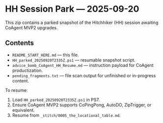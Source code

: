 # HH Session Park — 2025-09-20

This zip contains a parked snapshot of the Hitchhiker (HH) session awaiting CoAgent MVP2 upgrades.

## Contents

- `README_START_HERE.md` — this file.
- `HH_parked_20250920T2335Z.ps1` — resumable snapshot script.
- `advice_bomb_CoAgent_HH_Resume.md` — instruction payload for CoAgent productization.
- `pending_fragments.txt` — file scan output for unfinished or in-progress content.

To resume:

1. Load `HH_parked_20250920T2335Z.ps1` in PS7.
2. Ensure CoAgent MVP2 supports CoPingPong, AutoDO, ZipTrigger, or equivalent.
3. Resume from `_stitch/0005_the_locational_table.md`.
